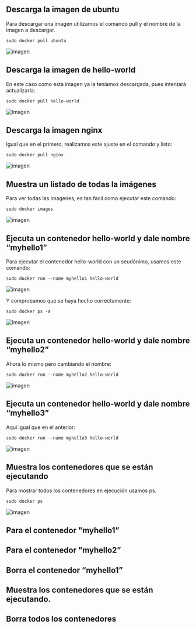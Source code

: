 ## Descarga la imagen de ubuntu

Para descargar una imagen utilizamos el comando pull y el nombre de la imagen a descargar.
```
sudo docker pull ubuntu
```
![imagen](https://github.com/user-attachments/assets/4bb8bc09-23cf-4877-9353-bb63608939be)

## Descarga la imagen de hello-world

En este caso como esta imagen ya la teníamos descargada, pues intentará actualizarla:
```
sudo docker pull hello-world
```
![imagen](https://github.com/user-attachments/assets/6584fae9-75eb-4ac7-b972-4822473b0e00)

## Descarga la imagen nginx

Igual que en el primero, realizamos este ajuste en el comando y listo:
```
sudo docker pull nginx
```
![imagen](https://github.com/user-attachments/assets/b3d39a5c-5825-47b3-8e8d-ab9133d50af1)

## Muestra un listado de todas la imágenes

Para ver todas las imagenes, es tan facil como ejecutar este comando:
```
sudo docker images
```
![imagen](https://github.com/user-attachments/assets/ebcafd47-9bde-4565-9ffd-6439fd699aff)

## Ejecuta un contenedor hello-world y dale nombre “myhello1”

Para ejecutar el contenedor hello-world con un seudónimo, usamos este comando:
```
sudo docker run --name myhello1 hello-world
```
![imagen](https://github.com/user-attachments/assets/484f2c39-da30-4b39-bc2d-6cdd9863e79c)

Y comprobamos que se haya hecho correctamente:
```
sudo docker ps -a
```
![imagen](https://github.com/user-attachments/assets/30ea18ad-9551-449f-82a0-f686125e2038)

## Ejecuta un contenedor hello-world y dale nombre “myhello2”

Ahora lo mismo pero cambiando el nombre:
```
sudo docker run --name myhello2 hello-world
```
![imagen](https://github.com/user-attachments/assets/b706dcda-7a59-4268-add7-945fef4708a0)

## Ejecuta un contenedor hello-world y dale nombre “myhello3”

Aquí igual que en el anterior:
```
sudo docker run --name myhello3 hello-world
```
![imagen](https://github.com/user-attachments/assets/14f4d0d8-5574-4b9a-9cd4-52102083eeda)

## Muestra los contenedores que se están ejecutando

Para mostrar todos los contenedores en ejecución usamos ps.
```
sudo docker ps
```
![imagen](https://github.com/user-attachments/assets/2fb33a25-85bb-4aa6-8fbd-7eb54242fcf5)

## Para el contenedor "myhello1”
## Para el contenedor "myhello2”
## Borra el contenedor “myhello1”
## Muestra los contenedores que se están ejecutando.
## Borra todos los contenedores
